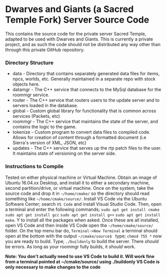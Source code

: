 # Dwarves and Giants (a Sacred Temple Fork) Server Source Code

This contains the source code for the private server Sacred Temple, adapted to be used with Dwarves and Giants. This is currently a private project, and as such the code should not be distributed any way other than through this private GitHub repository. 

### Directory Structure
* data - Directory that contains separately generated data files for items, npcs, worlds, etc. Generally maintained in a separate repo with stock objects here.
* datamgr - The C++ service that connects to the MySql database for the roommgr service.
* router - The C++ service that routers users to the update server and to servers loaded in the database.
* global - Custom global library for functionality that is common across services (Packets, etc)
* roommgr - The C++ service that maintains the state of the server, and contains the logic to the game.
* tokenize - Custom program to convert data files to compiled code. Allows for creation of content through a formatted document (i.e Sierra's version of XML, JSON, etc)
* updates - The C++ service that serves up the rtp patch files to the user. It maintains state of versioning on the server side.

### Instructions to Compile

Tested on either physical machine or Virtual Machine. Obtain an image of Ubuntu 16.04.xx Desktop, and install it to either a secondary machine, second partition/drive, or virtual machine. Once on the system, take the source code and drop it in `~/home/cmake/` so the directory should read something like `~/home/cmake/source/`. Install VS Code via the Ubuntu Software Center; search `VS Code` and install Visual Studio Code. Then, open a terminal and enter the following commands; `sudo apt get install cmake` `sudo apt get install gcc` `sudo apt get install g++` `sudo apt get install make`. Y to install all the packages when asked. Once these are all installed, open VS Code and then inside VS Code open the `~/home/cmake/source/` folder. On the top menu bar do, `Terminal->New Terminal` a terminal should open at the bottom with the output `~/cmake/source$ ` type; `chmod 755 *` now you are ready to build. Type; `./buildonly` to build the server. There *should* be errors. As long as your roommgr fully builds, it *should* work.


**Note: You don't actually need to use VS Code to build it. Will work fine from a terminal pointed at ~/cmake/source/ using ./buildonly
VS Code is only necessary to make changes to the code**
